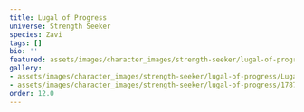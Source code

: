 ```yaml
---
title: Lugal of Progress
universe: Strength Seeker
species: Zavi
tags: []
bio: ''
featured: assets/images/character_images/strength-seeker/lugal-of-progress/Lugal_of_progress.webp
gallery:
- assets/images/character_images/strength-seeker/lugal-of-progress/Lugal_of_progress.webp
- assets/images/character_images/strength-seeker/lugal-of-progress/1787273881356583336_1.webp
order: 12.0
---
```




